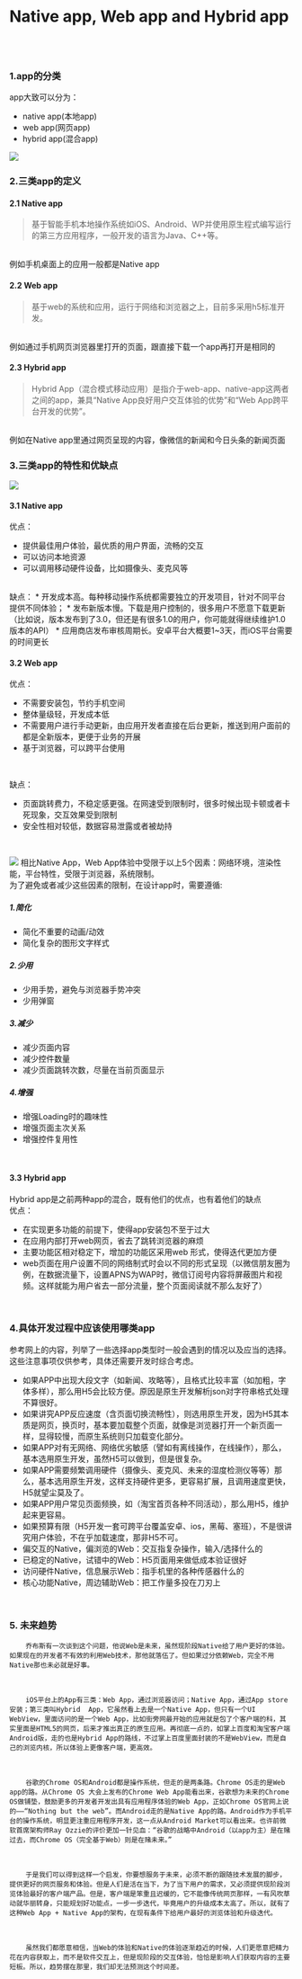 Native app, Web app and Hybrid app
====
<br>


<br>

### 1.app的分类


app大致可以分为：
* native app(本地app)
* web app(网页app)
* hybrid app(混合app)


![](https://github.com/Stephentanse/SE17-homework/blob/master/homework2/907f2ff9d9f3a8c202d3dd210a10c8b3.png)
<br>


### 2.三类app的定义
#### 2.1 Native app
>基于智能手机本地操作系统如iOS、Android、WP并使用原生程式编写运行的第三方应用程序，一般开发的语言为Java、C++等。           
<br>
例如手机桌面上的应用一般都是Native app

#### 2.2 Web app
>基于web的系统和应用，运行于网络和浏览器之上，目前多采用h5标准开发。
<br>
例如通过手机网页浏览器里打开的页面，跟直接下载一个app再打开是相同的


#### 2.3 Hybrid app
>Hybrid App（混合模式移动应用）是指介于web-app、native-app这两者之间的app，兼具“Native App良好用户交互体验的优势”和“Web App跨平台开发的优势”。
<br>
例如在Native app里通过网页呈现的内容，像微信的新闻和今日头条的新闻页面
<br>

### 3.三类app的特性和优缺点
![](https://github.com/Stephentanse/SE17-homework/blob/master/homework2/b0cf05c189c1814380709ec94ebd5a7b.png)
<br>

#### 3.1 Native app
优点：
* 提供最佳用户体验，最优质的用户界面，流畅的交互
* 可以访问本地资源
* 可以调用移动硬件设备，比如摄像头、麦克风等
    
<br>
缺点：
* 开发成本高。每种移动操作系统都需要独立的开发项目，针对不同平台提供不同体验；
* 发布新版本慢。下载是用户控制的，很多用户不愿意下载更新（比如说，版本发布到了3.0，但还是有很多1.0的用户，你可能就得继续维护1.0版本的API）
* 应用商店发布审核周期长。安卓平台大概要1~3天，而iOS平台需要的时间更长
    
<br>

#### 3.2 Web app
优点：
* 不需要安装包，节约手机空间
* 整体量级轻，开发成本低
* 不需要用户进行手动更新，由应用开发者直接在后台更新，推送到用户面前的都是全新版本，更便于业务的开展
* 基于浏览器，可以跨平台使用
    
<br>

缺点：
* 页面跳转费力，不稳定感更强。在网速受到限制时，很多时候出现卡顿或者卡死现象，交互效果受到限制
* 安全性相对较低，数据容易泄露或者被劫持
<br>

![](https://github.com/Stephentanse/SE17-homework/blob/master/homework2/22c5ec51749b68d26f83fd67334713b9.png)
相比Native App，Web App体验中受限于以上5个因素：网络环境，渲染性能，平台特性，受限于浏览器，系统限制。
<br>
为了避免或者减少这些因素的限制，在设计app时，需要遵循:
##### 1.简化
* 简化不重要的动画/动效
* 简化复杂的图形文字样式
##### 2.少用
* 少用手势，避免与浏览器手势冲突
* 少用弹窗
##### 3.减少
* 减少页面内容
* 减少控件数量
* 减少页面跳转次数，尽量在当前页面显示
##### 4.增强
* 增强Loading时的趣味性
* 增强页面主次关系
* 增强控件复用性
<br>


#### 3.3 Hybrid app
  Hybrid app是之前两种app的混合，既有他们的优点，也有着他们的缺点
  <br>
优点：
* 在实现更多功能的前提下，使得app安装包不至于过大
* 在应用内部打开web网页，省去了跳转浏览器的麻烦
* 主要功能区相对稳定下，增加的功能区采用web 形式，使得迭代更加方便
* web页面在用户设置不同的网络制式时会以不同的形式呈现（以微信朋友圈为例，在数据流量下，设置APNS为WAP时，微信订阅号内容将屏蔽图片和视频。这样就能为用户省去一部分流量，整个页面阅读就不那么友好了）

<br>

### 4.具体开发过程中应该使用哪类app
参考网上的内容，列举了一些选择app类型时一般会遇到的情况以及应当的选择。这些注意事项仅供参考，具体还需要开发时综合考虑。
<br>

* 如果APP中出现大段文字（如新闻、攻略等），且格式比较丰富（如加粗，字体多样），那么用H5会比较方便。原因是原生开发解析json对字符串格式处理不算很好。
* 如果讲究APP反应速度（含页面切换流畅性），则选用原生开发，因为H5其本质是网页，换页时，基本要加载整个页面，就像是浏览器打开一个新页面一样，显得较慢，而原生系统则只加载变化部分。
* 如果APP对有无网络、网络优劣敏感（譬如有离线操作，在线操作），那么，基本选用原生开发，虽然H5可以做到，但是很复杂。
* 如果APP需要频繁调用硬件（摄像头、麦克风、未来的湿度检测仪等等）那么，基本选用原生开发，这样支持硬件更多，更容易扩展，且调用速度更快，H5就望尘莫及了。
* 如果APP用户常见页面频换，如（淘宝首页各种不同活动），那么用H5，维护起来更容易。
* 如果预算有限（H5开发一套可跨平台覆盖安卓、ios，黑莓、塞班），不是很讲究用户体验，不在乎加载速度，那非H5不可。
* 偏交互的Native，偏浏览的Web：交互指复杂操作，输入/选择什么的
* 已稳定的Native，试错中的Web：H5页面用来做低成本验证很好
* 访问硬件Native，信息展示Web：指手机里的各种传感器什么的
* 核心功能Native，周边辅助Web：把工作量多投在刀刃上

<br>

### 5. 未来趋势
        乔布斯有一次谈到这个问题，他说Web是未来，虽然现阶段Native给了用户更好的体验。如果现在的开发者不有效的利用Web技术，那他就落伍了。但如果过分依赖Web，完全不用Native那也未必就是好事。

<br>

        iOS平台上的App有三类：Web App，通过浏览器访问；Native App，通过App store安装；第三类叫Hybrid  App，它虽然看上去是一个Native App，但只有一个UI WebView，里面访问的是一个Web App，比如街旁网最开始的应用就是包了个客户端的科，其实里面是HTML5的网页，后来才推出真正的原生应用。再彻底一点的，如掌上百度和淘宝客户端Android版，走的也是Hybrid App的路线，不过掌上百度里面封装的不是WebView，而是自己的浏览内核，所以体验上更像客户端，更高效。

<br>

        谷歌的Chrome OS和Android都是操作系统，但走的是两条路。Chrome OS走的是Web app的路。从Chrome OS 大会上发布的Chrome Web App能看出来，谷歌想为未来的Chrome OS做铺垫，鼓励更多的开发者开发出具有应用程序体验的Web App，正如Chrome OS官网上说的——“Nothing but the web”。而Android走的是Native App的路。Android作为手机平台的操作系统，明显更注重应用程序开发，这一点从Android Market可以看出来。也许前微软首席架构师Ray Ozzie的评价更加一针见血：“谷歌的战略中Android（以app为主）是在赌过去，而Chrome OS（完全基于Web）则是在赌未来。”

<br>

        于是我们可以得到这样一个启发，你要想服务于未来，必须不断的跟随技术发展的脚步，提供更好的网页服务和体验。但是人们是活在当下，为了当下用户的需求，又必须提供现阶段浏览体验最好的客户端产品。但是，客户端是笨重且迟缓的，它不能像传统网页那样，一有风吹草动就华丽转身，只能规划好功能点，一步一步迭代，毕竟用户的升级成本太高了。所以，就有了这种Web App + Native App的架构，在现有条件下给用户最好的浏览体验和升级迭代。

<br>

        虽然我们都愿意相信，当Web的体验和Native的体验逐渐趋近的时候，人们更愿意把精力花在内容获取上，而不是软件交互上，但是现阶段的交互体验，恰恰是影响人们获取内容的主要短板。所以，趋势摆在那里，我们却无法预测这个时间差。
